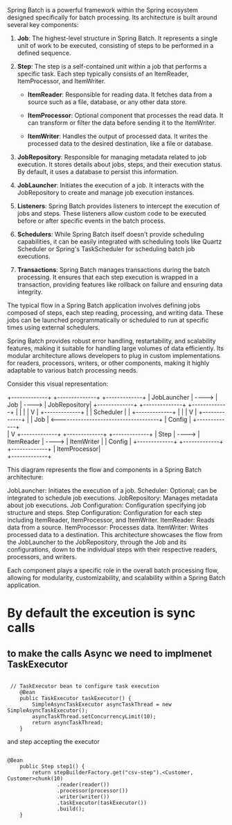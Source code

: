 Spring Batch is a powerful framework within the Spring ecosystem designed specifically for batch processing. Its architecture is built around several key components:

1. **Job**: The highest-level structure in Spring Batch. It represents a single unit of work to be executed, consisting of steps to be performed in a defined sequence.

2. **Step**: The step is a self-contained unit within a job that performs a specific task. Each step typically consists of an ItemReader, ItemProcessor, and ItemWriter.

    - **ItemReader**: Responsible for reading data. It fetches data from a source such as a file, database, or any other data store.
    
    - **ItemProcessor**: Optional component that processes the read data. It can transform or filter the data before sending it to the ItemWriter.
    
    - **ItemWriter**: Handles the output of processed data. It writes the processed data to the desired destination, like a file or database.

3. **JobRepository**: Responsible for managing metadata related to job execution. It stores details about jobs, steps, and their execution status. By default, it uses a database to persist this information.

4. **JobLauncher**: Initiates the execution of a job. It interacts with the JobRepository to create and manage job execution instances.

5. **Listeners**: Spring Batch provides listeners to intercept the execution of jobs and steps. These listeners allow custom code to be executed before or after specific events in the batch process.

6. **Schedulers**: While Spring Batch itself doesn't provide scheduling capabilities, it can be easily integrated with scheduling tools like Quartz Scheduler or Spring's TaskScheduler for scheduling batch job executions.

7. **Transactions**: Spring Batch manages transactions during the batch processing. It ensures that each step execution is wrapped in a transaction, providing features like rollback on failure and ensuring data integrity.

The typical flow in a Spring Batch application involves defining jobs composed of steps, each step reading, processing, and writing data. These jobs can be launched programmatically or scheduled to run at specific times using external schedulers.

Spring Batch provides robust error handling, restartability, and scalability features, making it suitable for handling large volumes of data efficiently. Its modular architecture allows developers to plug in custom implementations for readers, processors, writers, or other components, making it highly adaptable to various batch processing needs.

Consider this visual representation:


  +-------------+       +--------------+       +-------------+
  | JobLauncher | ----> |   Job        | ----> | JobRepository|
  +-------------+       +--------------+       +-------------+
          |                                           |
          |                                           |
          V                                           |
  +-------------+                                     |
  |   Scheduler |                                     |
  +-------------+                                     |
          |                                           |
          V                                           |
  +-------------+                                     |
  |    Job      | <------------------------------------+
  |    Config   |
  +-------------+      
          |
          V
  +-------------+       +-------------+       +-------------+
  |   Step      | ----> | ItemReader  | ----> | ItemWriter  |
  |   Config    |       +-------------+       +-------------+
  +-------------+       | ItemProcessor|  
                         +-------------+

This diagram represents the flow and components in a Spring Batch architecture:

JobLauncher: Initiates the execution of a job.
Scheduler: Optional; can be integrated to schedule job executions.
JobRepository: Manages metadata about job executions.
Job Configuration: Configuration specifying job structure and steps.
Step Configuration: Configuration for each step including ItemReader, ItemProcessor, and ItemWriter.
ItemReader: Reads data from a source.
ItemProcessor: Processes data.
ItemWriter: Writes processed data to a destination.
This architecture showcases the flow from the JobLauncher to the JobRepository, through the Job and its configurations, down to the individual steps with their respective readers, processors, and writers.

Each component plays a specific role in the overall batch processing flow, allowing for modularity, customizability, and scalability within a Spring Batch application.


# By default the exceution is sync calls 

## to make the calls Async we need to implmenet TaskExecutor 

```

 // TaskExecutor bean to configure task execution
    @Bean
    public TaskExecutor taskExecutor() {
        SimpleAsyncTaskExecutor asyncTaskThread = new SimpleAsyncTaskExecutor();
        asyncTaskThread.setConcurrencyLimit(10);
        return asyncTaskThread;
    }

```

and step accepting the executor 

```

@Bean
    public Step step1() {
        return stepBuilderFactory.get("csv-step").<Customer, Customer>chunk(10)
                .reader(reader())
                .processor(processor())
                .writer(writer())
                .taskExecutor(taskExecutor())
                .build();
    }

```